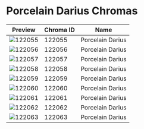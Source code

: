 # Porcelain Darius Chromas



| Preview | Chroma ID | Name |
|---------|-----------|------|
| ![122055](https://raw.communitydragon.org/latest/plugins/rcp-be-lol-game-data/global/default/v1/champion-chroma-images/122/122055.png) | 122055 | Porcelain Darius |
| ![122056](https://raw.communitydragon.org/latest/plugins/rcp-be-lol-game-data/global/default/v1/champion-chroma-images/122/122056.png) | 122056 | Porcelain Darius |
| ![122057](https://raw.communitydragon.org/latest/plugins/rcp-be-lol-game-data/global/default/v1/champion-chroma-images/122/122057.png) | 122057 | Porcelain Darius |
| ![122058](https://raw.communitydragon.org/latest/plugins/rcp-be-lol-game-data/global/default/v1/champion-chroma-images/122/122058.png) | 122058 | Porcelain Darius |
| ![122059](https://raw.communitydragon.org/latest/plugins/rcp-be-lol-game-data/global/default/v1/champion-chroma-images/122/122059.png) | 122059 | Porcelain Darius |
| ![122060](https://raw.communitydragon.org/latest/plugins/rcp-be-lol-game-data/global/default/v1/champion-chroma-images/122/122060.png) | 122060 | Porcelain Darius |
| ![122061](https://raw.communitydragon.org/latest/plugins/rcp-be-lol-game-data/global/default/v1/champion-chroma-images/122/122061.png) | 122061 | Porcelain Darius |
| ![122062](https://raw.communitydragon.org/latest/plugins/rcp-be-lol-game-data/global/default/v1/champion-chroma-images/122/122062.png) | 122062 | Porcelain Darius |
| ![122063](https://raw.communitydragon.org/latest/plugins/rcp-be-lol-game-data/global/default/v1/champion-chroma-images/122/122063.png) | 122063 | Porcelain Darius |